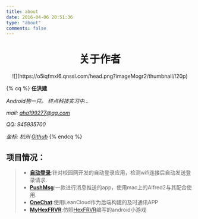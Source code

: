 ```yaml
---
title: about
date: 2016-04-06 20:51:36
type: "about"
comments: false
---
```


# <center>关于作者</center>
<center>![](https://o5iqfmxl6.qnssl.com/head.png?imageMogr2/thumbnail/!20p) </center>

{% cq %}
**任洪建**

*Android狗一只。 终点科技实习中...*

*mail: <aha199277@qq.com>*

*QQ: 945935700*

 *坐标: 杭州*
[*Github*](https://github.com/ahjsrhj)
 {% endcq %}



## 项目情况：
>- [**自动登录**](https://github.com/ahjsrhj/AutoLogin):针对校园网开发的自动登录应用，检测wifi连接后自动发送登录请求.
>- [**PushMsg**](https://github.com/ahjsrhj/PushMsg):一款进行消息推送的app，使用mac上的Alfred2与其配合使用.
>- [**OneChat**](https://github.com/ahjsrhj/Projects/tree/master/OneChat):使用LeanCloud作为后端构建的及时通讯APP
>- [**MyHexFRVR**](https://github.com/ahjsrhj/EveryDayBuild/tree/master/MyHexFRVR):仿照[HexFRVR](hex.frvr.com)编写的android小游戏
